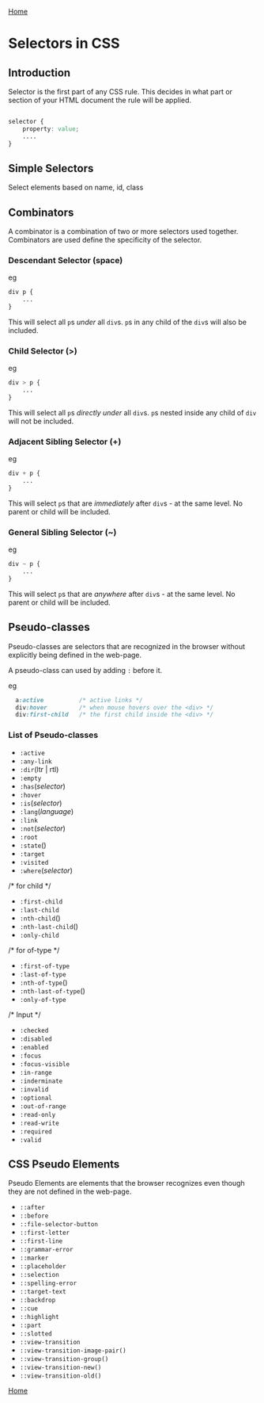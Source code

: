 [Home](./readme.md) 

# Selectors in CSS

## Introduction

Selector is the first part of any CSS rule. This decides in what part or section of your HTML document the rule will be applied.

```css

selector {
    property: value;
    ....
}

```

## Simple Selectors

Select elements based on name, id, class

## Combinators

A combinator is a combination of two or more selectors used together. Combinators are used define the specificity of the selector.

### Descendant Selector (space)

eg
```css
div p {
    ...
}
```
This will select all `p`s *under* all `div`s. `p`s in any child of the `div`s will also be included.

### Child Selector (>)

eg
```css
div > p {
    ...
}
```
This will select all `p`s *directly under* all `div`s. `p`s nested inside any child of `div` will not be included.

### Adjacent Sibling Selector (+)

eg
```css
div + p {
    ...
}
```
This will select `p`s that are *immediately* after `div`s - at the same level. No parent or child will be included.

### General Sibling Selector (~)

eg
```css
div ~ p {
    ...
}
```
This will select `p`s that are *anywhere* after `div`s - at the same level. No parent or child will be included.

## Pseudo-classes

Pseudo-classes are selectors that are recognized in the browser without explicitly being defined in the web-page.

A pseudo-class can used by adding `:` before it.

eg
```css
  a:active          /* active links */
  div:hover         /* when mouse hovers over the <div> */
  div:first-child   /* the first child inside the <div> */
```

### List of Pseudo-classes

* `:active`
* `:any-link`
* `:dir`(ltr | rtl) 
* `:empty`
* `:has`(*selector*)
* `:hover`
* `:is`(*selector*)
* `:lang`(*language*)
* `:link`
* `:not`(*selector*)
* `:root`
* `:state`()
* `:target`
* `:visited`
* `:where`(*selector*)

/* for child */

* `:first-child`
* `:last-child`
* `:nth-child`()
* `:nth-last-child`()
* `:only-child`

/* for of-type */

* `:first-of-type`
* `:last-of-type`
* `:nth-of-type`()
* `:nth-last-of-type`()
* `:only-of-type`

/* Input */

* `:checked`
* `:disabled`
* `:enabled`
* `:focus`
* `:focus-visible`
* `:in-range`
* `:inderminate`
* `:invalid`
* `:optional`
* `:out-of-range`
* `:read-only`
* `:read-write`
* `:required`
* `:valid`

## CSS Pseudo Elements

Pseudo Elements are elements that the browser recognizes even though they are not defined in the web-page.

* `::after`
* `::before`
* `::file-selector-button`
* `::first-letter`
* `::first-line`
* `::grammar-error`
* `::marker`
* `::placeholder`
* `::selection`
* `::spelling-error`
* `::target-text`
* `::backdrop`
* `::cue`
* `::highlight`
* `::part`
* `::slotted`
* `::view-transition`
* `::view-transition-image-pair()`
* `::view-transition-group()`
* `::view-transition-new()`
* `::view-transition-old()`



[Home](./readme.md)
